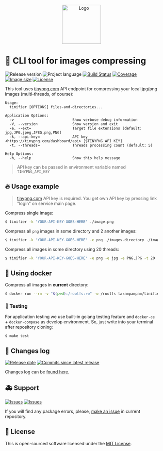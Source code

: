 <p align="center">
  <img src="https://tinypng.com/images/apng/panda-waving.png" alt="Logo" width="128" />
</p>

# :panda_face: CLI tool for images compressing

![Release version][badge_release_version]
![Project language][badge_language]
[![Build Status][badge_build]][link_build]
[![Coverage][badge_coverage]][link_coverage]
[![Image size][badge_size_latest]][link_docker_build]
[![License][badge_license]][link_license]

This tool uses [tinypng.com][tinypng.com] API endpoint for compressing your local jpg/png images (multi-threads, of course):

```
Usage:
  tinifier [OPTIONS] files-and-directories...

Application Options:
  -v                           Show verbose debug information
  -V, --version                Show version and exit
  -e, --ext=                   Target file extensions (default: jpg,JPG,jpeg,JPEG,png,PNG)
  -k, --api-key=               API key <https://tinypng.com/dashboard/api> [$TINYPNG_API_KEY]
  -t, --threads=               Threads processing count (default: 5)

Help Options:
  -h, --help                   Show this help message
```

> API key can be passed in environment variable named `TINYPNG_API_KEY`

## :fire: Usage example

> [tinypng.com][tinypng.com] API key is required. You get own API key by pressing link "login" on service main page.

Compress single image:

```bash
$ tinifier -k 'YOUR-API-KEY-GOES-HERE' ./image.png
```

Compress all `png` images in some directory and 2 another images:

```bash
$ tinifier -k 'YOUR-API-KEY-GOES-HERE' -e png ./images-directory ./image-1.png ./image-2.png
```

Compress all images in some directory using 20 threads:

```bash
$ tinifier -k 'YOUR-API-KEY-GOES-HERE' -e png -e jpg -e PNG,JPG -t 20 ./images-directory
```

## :whale: Using docker

Compress all images in **current** directory:

```bash
$ docker run --rm -v "$(pwd):/rootfs:rw" -w /rootfs tarampampam/tinifier -k 'YOUR-API-KEY-GOES-HERE' .
```

### :star2: Testing

For application testing we use built-in golang testing feature and `docker-ce` + `docker-compose` as develop environment. So, just write into your terminal after repository cloning:

```shell
$ make test
```

## :notebook: Changes log

[![Release date][badge_release_date]][link_releases]
[![Commits since latest release][badge_commits_since_release]][link_commits]

Changes log can be [found here][link_changes_log].

## :ambulance: Support

[![Issues][badge_issues]][link_issues]
[![Issues][badge_pulls]][link_pulls]

If you will find any package errors, please, [make an issue][link_create_issue] in current repository.

## :eyes: License

This is open-sourced software licensed under the [MIT License][link_license].

[badge_build]:https://img.shields.io/travis/com/tarampampam/tinifier/master.svg?maxAge=10
[badge_coverage]:https://img.shields.io/codecov/c/github/tarampampam/tinifier/master.svg?maxAge=30
[badge_size_latest]:https://images.microbadger.com/badges/image/tarampampam/tinifier.svg
[badge_release_version]:https://img.shields.io/github/release/tarampampam/tinifier.svg?maxAge=30
[badge_language]:https://img.shields.io/badge/language-go_1.13-blue.svg?longCache=true
[badge_license]:https://img.shields.io/github/license/tarampampam/tinifier.svg?longCache=true
[badge_release_date]:https://img.shields.io/github/release-date/tarampampam/tinifier.svg?maxAge=180
[badge_commits_since_release]:https://img.shields.io/github/commits-since/tarampampam/tinifier/latest.svg?maxAge=45
[badge_issues]:https://img.shields.io/github/issues/tarampampam/tinifier.svg?maxAge=45
[badge_pulls]:https://img.shields.io/github/issues-pr/tarampampam/tinifier.svg?maxAge=45

[link_build]:https://travis-ci.com/tarampampam/tinifier
[link_coverage]:https://codecov.io/gh/tarampampam/tinifier
[link_docker_build]:https://hub.docker.com/r/tarampampam/tinifier/
[link_license]:https://github.com/tarampampam/tinifier/blob/master/LICENSE
[link_releases]:https://github.com/tarampampam/tinifier/releases
[link_commits]:https://github.com/tarampampam/tinifier/commits
[link_changes_log]:https://github.com/tarampampam/tinifier/blob/master/CHANGELOG.md
[link_issues]:https://github.com/tarampampam/tinifier/issues
[link_create_issue]:https://github.com/tarampampam/tinifier/issues/new/choose
[link_pulls]:https://github.com/tarampampam/tinifier/pulls

[tinypng.com]:https://tinypng.com/
